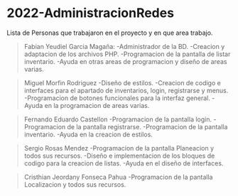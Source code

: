 # 2022-AdministracionRedes

Lista de Personas que trabajaron en el proyecto y en que area trabajo.

>Fabian Yeudiel Garcia Magaña:
-Administrador de la BD.
-Creacion y adaptacion de los archivos PHP.
-Programacion de la pantalla de listar inventario.
-Ayuda en otras areas de programacion y diseño de areas varias.

>Miguel Morfin Rodriguez
-Diseño de estilos.
-Creacion de codigo e interfaces para el apartado de inventarios, login, registrarse y menus.
-Programacion de botones funcionales para la interfaz general.
-Ayuda en la programacion de areas varias.

>Fernando Eduardo Castellon
-Programacion de la pantalla login.
-Programacion de la pantalla registrarse.
-Programacion de la pantalla inventario.
-Ayuda en la creacion de estilos.

>Sergio Rosas Mendez
-Programacion de la pantalla Planeacion y todos sus recursos.
-Diseño e implementacion de los bloques de codigo para la creacion de listas.
-Ayuda en el diseño de interfaces.

>Cristhian Jeordany Fonseca Pahua
-Programacion de la pantalla Localizacion y todos sus recursos.

